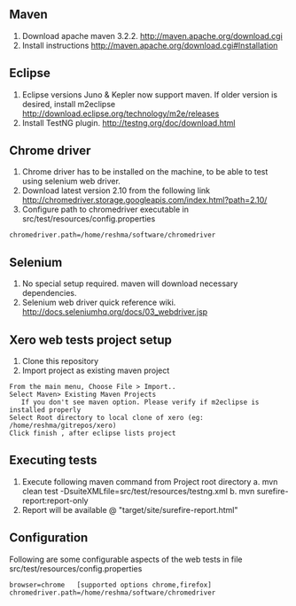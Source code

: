 ## Maven
1. Download apache maven 3.2.2. http://maven.apache.org/download.cgi
2. Install instructions http://maven.apache.org/download.cgi#Installation

## Eclipse
1. Eclipse versions Juno & Kepler now support maven. If older version is desired, install m2eclipse http://download.eclipse.org/technology/m2e/releases
2. Install TestNG plugin. http://testng.org/doc/download.html

## Chrome driver
1. Chrome driver has to be installed on the machine, to be able to test using selenium web driver.
2. Download latest version 2.10 from the following link
http://chromedriver.storage.googleapis.com/index.html?path=2.10/
3. Configure path to chromedriver executable in src/test/resources/config.properties
```
chromedriver.path=/home/reshma/software/chromedriver
```
## Selenium
1. No special setup required. maven will download necessary dependencies.
2. Selenium web driver quick reference wiki. http://docs.seleniumhq.org/docs/03_webdriver.jsp


## Xero web tests project setup
1. Clone this repository
2. Import project as existing maven project
```
From the main menu, Choose File > Import..
Select Maven> Existing Maven Projects
   If you don't see maven option. Please verify if m2eclipse is installed properly
Select Root directory to local clone of xero (eg: /home/reshma/gitrepos/xero)
Click finish , after eclipse lists project 
```
## Executing tests
1. Execute following maven command from Project root directory
	a. mvn clean test -DsuiteXMLfile=src/test/resources/testng.xml 
	b. mvn surefire-report:report-only
3. Report will be available @ "target/site/surefire-report.html"

## Configuration

Following are some configurable aspects of the web tests in file src/test/resources/config.properties

```
browser=chrome   [supported options chrome,firefox]
chromedriver.path=/home/reshma/software/chromedriver
```

